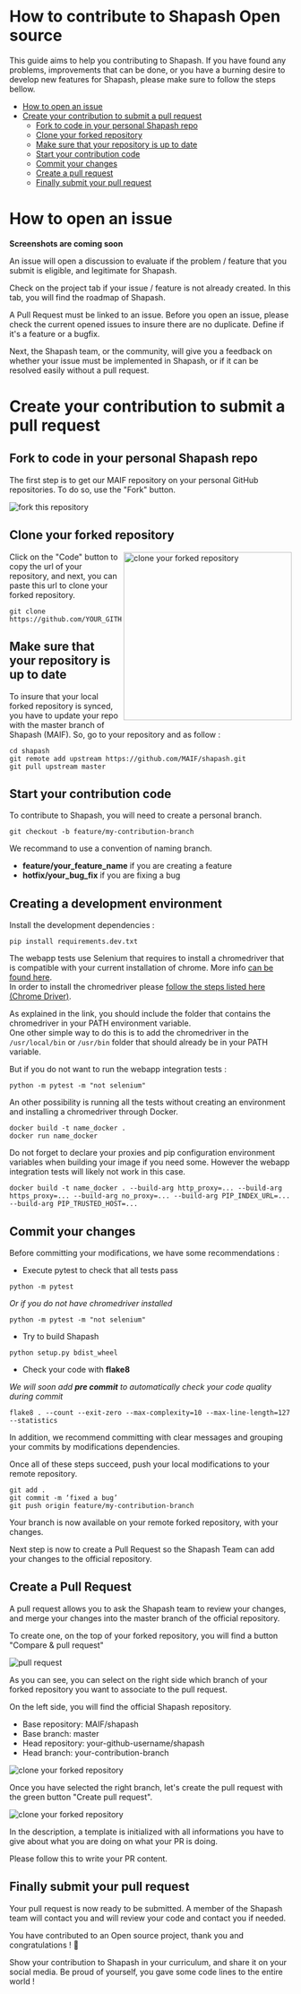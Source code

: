 # How to contribute to Shapash Open source

This guide aims to help you contributing to Shapash. If you have found any problems, improvements that can be done, or you have a burning desire to develop new features for Shapash, please make sure to follow the steps bellow.

- [How to open an issue](#how-to-open-an-issue)
- [Create your contribution to submit a pull request](#create-your-contribution-to-submit-a-pull-request)
    - [Fork to code in your personal Shapash repo](#fork-to-code-in-your-personal-shapash-repo)
    - [Clone your forked repository](#clone-your-forked-repository)
    - [Make sure that your repository is up to date](#make-sure-that-your-repository-is-up-to-date)
    - [Start your contribution code](#start-your-contribution-code)
    - [Commit your changes](#commit-your-changes)
    - [Create a pull request](#create-a-pull-request)
    - [Finally submit your pull request](#finally-submit-your-pull-request)

# How to open an issue

**Screenshots are coming soon**

An issue will open a discussion to evaluate if the problem / feature that you submit is eligible, and legitimate for Shapash.

Check on the project tab if your issue / feature is not already created. In this tab, you will find the roadmap of Shapash.

A Pull Request must be linked to an issue.
Before you open an issue, please check the current opened issues to insure there are no duplicate. Define if it's a feature or a bugfix.

Next, the Shapash team, or the community, will give you a feedback on whether your issue must be implemented in Shapash, or if it can be resolved easily without a pull request.

# Create your contribution to submit a pull request
## Fork to code in your personal Shapash repo

The first step is to get our MAIF repository on your personal GitHub repositories. To do so, use the "Fork" button.

<img src="https://raw.githubusercontent.com/MAIF/shapash/master/docs/assets/images/contributing/shapash-fork.png" alt="fork this repository" />

## Clone your forked repository

<img align="right" width="300" src="https://raw.githubusercontent.com/MAIF/shapash/master/docs/assets/images/contributing/shapash-clone.png" alt="clone your forked repository" />

Click on the "Code" button to copy the url of your repository, and next, you can paste this url to clone your forked repository.

```
git clone https://github.com/YOUR_GITHUB_PROFILE/shapash.git
```

## Make sure that your repository is up to date

To insure that your local forked repository is synced, you have to update your repo with the master branch of Shapash (MAIF). So, go to your repository and as follow :

```
cd shapash
git remote add upstream https://github.com/MAIF/shapash.git
git pull upstream master
```

## Start your contribution code

To contribute to Shapash, you will need to create a personal branch.
```
git checkout -b feature/my-contribution-branch
```
We recommand to use a convention of naming branch. 
- **feature/your_feature_name** if you are creating a feature
- **hotfix/your_bug_fix** if you are fixing a bug


## Creating a development environment
Install the development dependencies :
```
pip install requirements.dev.txt
```
The webapp tests use Selenium that requires to install a chromedriver that is compatible with your current installation of chrome.
More info [can be found here](https://dash.plotly.com/testing).  
In order to install the chromedriver please [follow the steps listed here (Chrome Driver)](https://chromedriver.chromium.org/getting-started).

As explained in the link, you should include the folder that contains the chromedriver in your PATH environment variable.  
One other simple way to do this is to add the chromedriver in the `/usr/local/bin` or `/usr/bin` folder that should already be in your PATH variable. 

But if you do not want to run the webapp integration tests :
```
python -m pytest -m "not selenium"
```

An other possibility is running all the tests without creating an environment and installing a chromedriver through Docker. 
```
docker build -t name_docker .
docker run name_docker
```
Do not forget to declare your proxies and pip configuration environment variables when building your image if you need some. 
However the webapp integration tests will likely not work in this case.
```
docker build -t name_docker . --build-arg http_proxy=... --build-arg https_proxy=... --build-arg no_proxy=... --build-arg PIP_INDEX_URL=... --build-arg PIP_TRUSTED_HOST=...
```


## Commit your changes

Before committing your modifications, we have some recommendations :

- Execute pytest to check that all tests pass
```
python -m pytest
```
*Or if you do not have chromedriver installed*
```
python -m pytest -m "not selenium"
```
- Try to build Shapash 
```
python setup.py bdist_wheel
```
- Check your code with **flake8**

*We will soon add **pre commit** to automatically check your code quality during commit*

```
flake8 . --count --exit-zero --max-complexity=10 --max-line-length=127 --statistics
```
In addition, we recommend committing with clear messages and grouping your commits by modifications dependencies.

Once all of these steps succeed, push your local modifications to your remote repository.

```
git add .
git commit -m ‘fixed a bug’
git push origin feature/my-contribution-branch
```

Your branch is now available on your remote forked repository, with your changes. 

Next step is now to create a Pull Request so the Shapash Team can add your changes to the official repository.

## Create a Pull Request


A pull request allows you to ask the Shapash team to review your changes, and merge your changes into the master branch of the official repository.

To create one, on the top of your forked repository, you will find a button "Compare & pull request"

<img src="https://raw.githubusercontent.com/MAIF/shapash/master/docs/assets/images/contributing/shapash-compare-pr.png" alt="pull request" />

As you can see, you can select on the right side which branch of your forked repository you want to associate to the pull request. 

On the left side, you will find the official Shapash repository.

- Base repository: MAIF/shapash
- Base branch: master
- Head repository: your-github-username/shapash
- Head branch: your-contribution-branch

<img src="https://raw.githubusercontent.com/MAIF/shapash/master/docs/assets/images/contributing/shapash-pr-branch.png" alt="clone your forked repository" />

Once you have selected the right branch, let's create the pull request with the green button "Create pull request".

<img src="https://raw.githubusercontent.com/MAIF/shapash/master/docs/assets/images/contributing/shapash-pr-description.png" alt="clone your forked repository" />

In the description, a template is initialized with all informations you have to give about what you are doing on what your PR is doing.

Please follow this to write your PR content.


## Finally submit your pull request

Your pull request is now ready to be submitted. A member of the Shapash team will contact you and will review your code and contact you if needed.

You have contributed to an Open source project, thank you and congratulations ! 🥳

Show your contribution to Shapash in your curriculum, and share it on your social media. Be proud of yourself, you gave some code lines to the entire world !